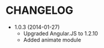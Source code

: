 CHANGELOG
=========

* 1.0.3 (2014-01-27)
    * Upgraded Angular.JS to 1.2.10
    * Added animate module
